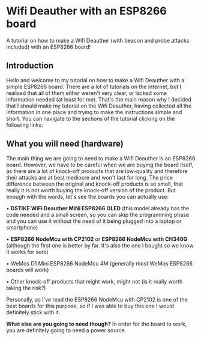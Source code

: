 # Wifi Deauther with an ESP8266 board
A tutorial on how to make a Wifi Deauther (with beacon and probe attacks included) with an ESP8266 board!

## Introduction
Hello and welcome to my tutorial on how to make a Wifi Deauther with a simple ESP8266 board. There are a lot of tutorials on the internet,
but I realised that all of them either weren't very clear, or lacked some information needed (at least for me). That's the main reason why
I decided that I should make my tutorial on the Wifi Deauther, having collected all the information in one place and trying to make the
instructions simple and short. You can navigate to the sections of the tutorial clicking on the following links:


## What you will need (hardware)
The main thing we are going to need to make a Wifi Deauther is an ESP8266 board. However, we have to be careful when we are buying the
board itself, as there are a lot of knock-off products that are low-quality and therefore their attacks are at best mediocre and won't last
for long. The price difference between the original and knock-off products is so small, that really it is not worth buying the knock-off
version of the product. But enough with the words, let's see the boards you can actually use:

• **DSTIKE WiFi Deauther MiNi ESP8266 OLED** (this model already has the code needed and a small screen, so you can skip the programming
phase and you can use it without the need of it being plugged into a laptop or smartphone)

• **ESP8266 NodeMcu with CP2102** or **ESP8266 NodeMcu with CH340G** (although the first one is better by far. It's also the one I
bought so we know it works for sure)

• WeMos D1 Mini ESP8266 NodeMcu 4M (generally most WeMos ESP8266 boards will work)

• Other knock-off products that might work, might not (is it really worth taking the risk?)

Personally, as I've read the ESP8266 NodeMcu with CP2102 is one of the best boards for this purpose, so if I was able to buy this one I
would definitely stick with it.

**What else are you going to need though?**
In order for the board to work, you are definitely going to need a power source.
